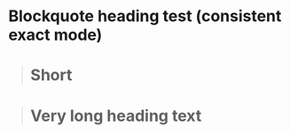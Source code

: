 # Blockquote heading test (consistent exact mode)

> Short
> ==========

> Very long heading text
> =====

